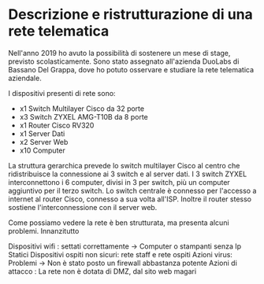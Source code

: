 # Descrizione e ristrutturazione di una rete telematica

Nell'anno 2019 ho avuto la possibilità di sostenere un mese di stage, previsto scolasticamente. 
Sono stato assegnato all'azienda DuoLabs di Bassano Del Grappa, dove ho potuto osservare e studiare la rete telematica aziendale.

I dispositivi presenti di rete sono:
- x1 Switch Multilayer Cisco da 32 porte
- x3 Switch ZYXEL AMG-T10B da 8 porte
- x1 Router Cisco RV320
- x1 Server Dati
- x2 Server Web
- x10 Computer

La struttura gerarchica prevede lo switch multilayer Cisco al centro che ridistribuisce la connessione ai 3 switch e al server dati.
I 3 switch ZYXEL interconnettono i 6 computer, divisi in 3 per switch, più un computer aggiuntivo per il terzo switch.
Lo switch centrale è connesso per l'accesso a internet al router Cisco, connesso a sua volta all'ISP. Inoltre il router stesso sostiene l'interconnessione con il server web.

Come possiamo vedere la rete è ben strutturata, ma presenta alcuni problemi.
Innanzitutto 


Dispositivi wifi : settati correttamente -> Computer o stampanti senza Ip Statici
Dispositivi ospiti non sicuri: rete staff e rete ospiti
Azioni virus: Problemi -> Non è stato posto un firewall abbastanza potente
Azioni di attacco : La rete non è dotata di DMZ, dal sito web magari
<!--stackedit_data:
eyJoaXN0b3J5IjpbLTQwNjMxNjE2MCwtMTIzOTUxMDQ3MywxNz
Y4MzI5MzQ4LDEzMTM4NjM2MjMsLTE4ODg3MTk5MjIsLTE5NTEw
OTU0NTAsLTE0MTQ4NDc3NTYsMjA5MTIzMDEyOSwtMjA4ODc0Nj
YxMl19
-->
